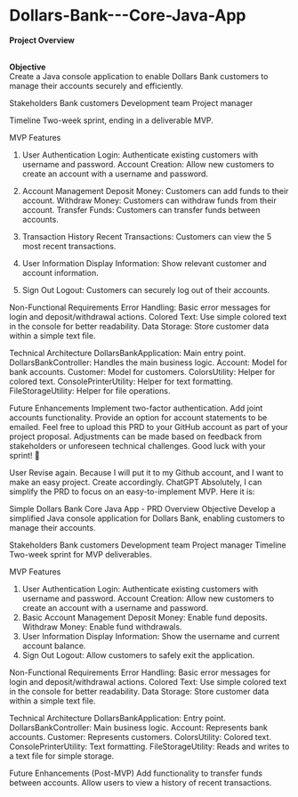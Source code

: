 # Dollars-Bank---Core-Java-App

**Project Overview**

**<br>Objective**
<br>Create a Java console application to enable Dollars Bank customers to manage their accounts securely and efficiently.

Stakeholders
Bank customers
Development team
Project manager

Timeline
Two-week sprint, ending in a deliverable MVP.

MVP Features
1. User Authentication
Login: Authenticate existing customers with username and password.
Account Creation: Allow new customers to create an account with a username and password.

2. Account Management
Deposit Money: Customers can add funds to their account.
Withdraw Money: Customers can withdraw funds from their account.
Transfer Funds: Customers can transfer funds between accounts.

3. Transaction History
Recent Transactions: Customers can view the 5 most recent transactions.

4. User Information
Display Information: Show relevant customer and account information.
5. Sign Out
Logout: Customers can securely log out of their accounts.

Non-Functional Requirements
Error Handling: Basic error messages for login and deposit/withdrawal actions.
Colored Text: Use simple colored text in the console for better readability.
Data Storage: Store customer data within a simple text file.

Technical Architecture
DollarsBankApplication: Main entry point.
DollarsBankController: Handles the main business logic.
Account: Model for bank accounts.
Customer: Model for customers.
ColorsUtility: Helper for colored text.
ConsolePrinterUtility: Helper for text formatting.
FileStorageUtility: Helper for file operations.


Future Enhancements
Implement two-factor authentication.
Add joint accounts functionality.
Provide an option for account statements to be emailed.
Feel free to upload this PRD to your GitHub account as part of your project proposal. Adjustments can be made based on feedback from stakeholders or unforeseen technical challenges. Good luck with your sprint! 🚀




User
Revise again. Because I will put it to my Github account, and I want to make an easy project. Create accordingly.
ChatGPT
Absolutely, I can simplify the PRD to focus on an easy-to-implement MVP. Here it is:

Simple Dollars Bank Core Java App - PRD
Overview
Objective
Develop a simplified Java console application for Dollars Bank, enabling customers to manage their accounts.

Stakeholders
Bank customers
Development team
Project manager
Timeline
Two-week sprint for MVP deliverables.

MVP Features
1. User Authentication
Login: Authenticate existing customers with username and password.
Account Creation: Allow new customers to create an account with a username and password.
2. Basic Account Management
Deposit Money: Enable fund deposits.
Withdraw Money: Enable fund withdrawals.
3. User Information
Display Information: Show the username and current account balance.
4. Sign Out
Logout: Allow customers to safely exit the application.


Non-Functional Requirements
Error Handling: Basic error messages for login and deposit/withdrawal actions.
Colored Text: Use simple colored text in the console for better readability.
Data Storage: Store customer data within a simple text file.

Technical Architecture
DollarsBankApplication: Entry point.
DollarsBankController: Main business logic.
Account: Represents bank accounts.
Customer: Represents customers.
ColorsUtility: Colored text.
ConsolePrinterUtility: Text formatting.
FileStorageUtility: Reads and writes to a text file for simple storage.

Future Enhancements (Post-MVP)
Add functionality to transfer funds between accounts.
Allow users to view a history of recent transactions.






